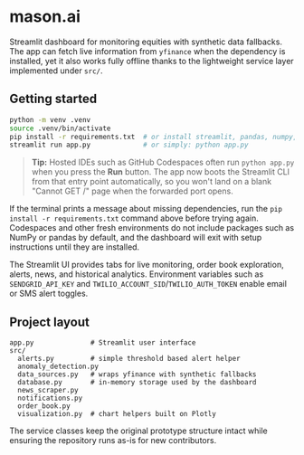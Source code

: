 # mason.ai

Streamlit dashboard for monitoring equities with synthetic data fallbacks.  The app can
fetch live information from `yfinance` when the dependency is installed, yet it also
works fully offline thanks to the lightweight service layer implemented under `src/`.

## Getting started

```bash
python -m venv .venv
source .venv/bin/activate
pip install -r requirements.txt  # or install streamlit, pandas, numpy, plotly, yfinance
streamlit run app.py             # or simply: python app.py
```

> **Tip:** Hosted IDEs such as GitHub Codespaces often run `python app.py` when
> you press the **Run** button.  The app now boots the Streamlit CLI from that
> entry point automatically, so you won't land on a blank "Cannot GET /" page
> when the forwarded port opens.

If the terminal prints a message about missing dependencies, run the
`pip install -r requirements.txt` command above before trying again.  Codespaces
and other fresh environments do not include packages such as NumPy or pandas by
default, and the dashboard will exit with setup instructions until they are
installed.

The Streamlit UI provides tabs for live monitoring, order book exploration, alerts,
news, and historical analytics.  Environment variables such as `SENDGRID_API_KEY` and
`TWILIO_ACCOUNT_SID`/`TWILIO_AUTH_TOKEN` enable email or SMS alert toggles.

## Project layout

```
app.py              # Streamlit user interface
src/
  alerts.py         # simple threshold based alert helper
  anomaly_detection.py
  data_sources.py   # wraps yfinance with synthetic fallbacks
  database.py       # in-memory storage used by the dashboard
  news_scraper.py
  notifications.py
  order_book.py
  visualization.py  # chart helpers built on Plotly
```

The service classes keep the original prototype structure intact while ensuring the
repository runs as-is for new contributors.
